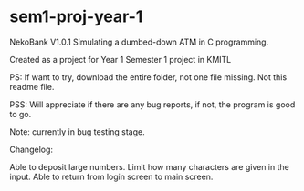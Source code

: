 # sem1-proj-year-1

NekoBank V1.0.1
Simulating a dumbed-down ATM in C programming.

Created as a project for Year 1 Semester 1 project in KMITL

PS: If want to try, download the entire folder, not one file missing. Not this readme file.

PSS: Will appreciate if there are any bug reports, if not, the program is good to go.

Note: currently in bug testing stage.

Changelog:

Able to deposit large numbers.
Limit how many characters are given in the input.
Able to return from login screen to  main screen.
